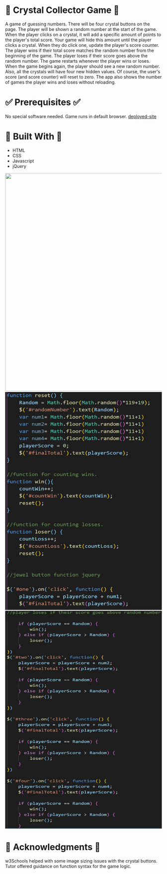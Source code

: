 # :gem: Crystal Collector Game :gem:

A game of guessing numbers. There will be four crystal buttons on the page. The player will be shown a random number at the start of the game. When the player clicks on a crystal, it will add a specific amount of points to the player's total score. Your game will hide this amount until the player clicks a crystal. When they do click one, update the player's score counter.
The player wins if their total score matches the random number from the beginning of the game. The player loses if their score goes above the random number. The game restarts whenever the player wins or loses. When the game begins again, the player should see a new random number. Also, all the crystals will have four new hidden values. Of course, the user's score (and score counter) will reset to zero. The app also shows the number of games the player wins and loses without reloading. 

# :white_check_mark: Prerequisites :white_check_mark:

No special software needed. Game runs in default browser. 
[deployed-site](https://ajam2617.github.io/unit-4-game/)

#  :construction_worker: Built With :construction_worker:


* HTML
* CSS
* Javascript
* jQuery


<img src = "http://g.recordit.co/vVSJOBtIBa.gif" alt text = "UI Experience" width = "600px" height = "700px">


<img src = "/assets/images/game-logic.JPG" alt text = "Game logic code" width = "600px" height = "700px">


<img src = "/assets/images/game-logic2.JPG" alt text = " More Game logic code" width = "600px" height = "700px">


# :mega: Acknowledgments :mega:

w3Schools helped with some image sizing issues with the crystal buttons. Tutor offered guidance on function syntax for the game logic. 
